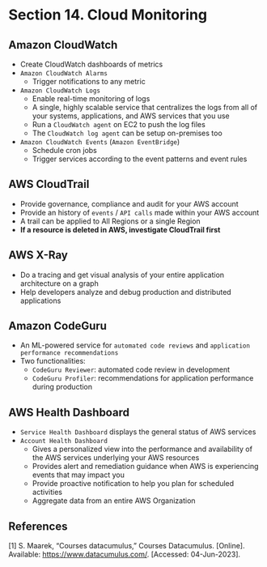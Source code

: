 # Section 14. Cloud Monitoring


## Amazon CloudWatch

- Create CloudWatch dashboards of metrics
- `Amazon CloudWatch Alarms`
    - Trigger notifications to any metric
- `Amazon CloudWatch Logs`
    - Enable real-time monitoring of logs
    - A single, highly scalable service that centralizes the logs from all of your systems, applications, and AWS services that you use
    - Run a `CloudWatch agent` on EC2 to push the log files
    - The `CloudWatch log agent` can be setup on-premises too
- `Amazon CloudWatch Events` (`Amazon EventBridge`)
    - Schedule cron jobs
    - Trigger services according to the event patterns and event rules


## AWS CloudTrail

- Provide governance, compliance and audit for your AWS account
- Provide an history of `events` / `API calls` made within your AWS account
- A trail can be applied to All Regions or a single Region
- **If a resource is deleted in AWS, investigate CloudTrail first**


## AWS X-Ray

- Do a tracing and get visual analysis of your entire application architecture on a graph
- Help developers analyze and debug production and distributed applications


## Amazon CodeGuru

- An ML-powered service for `automated code reviews` and `application performance recommendations`
- Two functionalities:
    - `CodeGuru Reviewer`: automated code review in development
    - `CodeGuru Profiler`: recommendations for application performance during production


## AWS Health Dashboard

- `Service Health Dashboard` displays the general status of AWS services
- `Account Health Dashboard` 
    - Gives a personalized view into the performance and availability of the AWS services underlying your AWS resources
    - Provides alert and remediation guidance when AWS is experiencing events that may impact you
    - Provide proactive notification to help you plan for scheduled activities
    - Aggregate data from an entire AWS Organization


## References
[1] S. Maarek, “Courses datacumulus,” Courses Datacumulus. [Online]. Available: https://www.datacumulus.com/. [Accessed: 04-Jun-2023]. 
